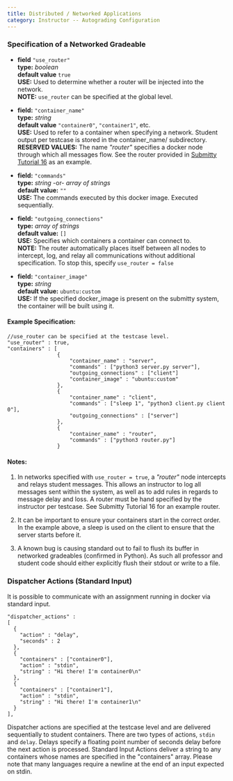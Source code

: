 ```yaml
---
title: Distributed / Networked Applications
category: Instructor -- Autograding Configuration
---
```





### Specification of a Networked Gradeable
* **field** ``"use_router"``  
  **type:** _boolean_  
  **default value** ``true``  
  **USE:** Used to determine whether a router will be injected into the network.  
  **NOTE:** ``use_router`` can be specified at the global level.  


* **field:** ``"container_name"``  
  **type:** _string_  
  **default value** ``"container0"``, ``"container1"``, etc.  
  **USE:** Used to refer to a container when specifying a network. Student output
  per testcase is stored in the container_name/ subdirectory.    
  **RESERVED VALUES:** The name _"router"_ specifies a docker node through which
  all messages flow. See the router provided in [Submitty Tutorial 16](https://github.com/Submitty/Tutorial/tree/main/examples/16_docker_network_python)
   as an example.


* **field:** ``"commands"``  
  **type:** _string_ -or- _array of strings_  
  **default value:** ``""``  
  **USE:** The commands executed by this docker image. Executed sequentially.


* **field:** ``"outgoing_connections"``  
  **type:** _array of strings_  
  **default value:** ``[]``  
  **USE:** Specifies which containers a container can connect to.    
   __NOTE:__ The router automatically places itself between all nodes to intercept, log, and relay all communications without
  additional specification. To stop this, specify ``use_router = false``


* **field:** ``"container_image"``  
  **type:** _string_  
  **default value:** ``ubuntu:custom``  
  **USE:** If the specified docker_image is present on the submitty system, the
  container will be built using it.

#### Example Specification:


```
//use_router can be specified at the testcase level.
"use_router" : true,
"containers" : [
                {
                    "container_name" : "server",
                    "commands" : ["python3 server.py server"],
                    "outgoing_connections" : ["client"]
                    "container_image" : "ubuntu:custom"
                },
                {
                    "container_name" : "client",
                    "commands" : ["sleep 1", "python3 client.py client 0"],
                    "outgoing_connections" : ["server"]
                },
                {
                    "container_name" : "router",
                    "commands" : ["python3 router.py"]
                }
```

#### Notes:

1. In networks specified with ``use_router = true``, a _"router"_ node intercepts and relays
student messages. This allows an instructor to log all messages sent within the
system, as well as to add rules in regards to message delay and loss. A router
must be hand specified by the instructor per testcase. See Submitty Tutorial 16
for an example router.

2. It can be important to ensure your containers start in the correct order.
In the example above, a sleep is used on the client to ensure that the server
starts before it.

3. A known bug is causing standard out to fail to flush its buffer in networked
gradeables (confirmed in Python).  As such all professor and student code should either
explicitly flush their stdout or write to a file.

### Dispatcher Actions (Standard Input)

It is possible to communicate with an assignment running in docker via standard input.

```
"dispatcher_actions" :
[
  {
    "action" : "delay",
    "seconds" : 2
  },
  {
    "containers" : ["container0"],
    "action" : "stdin",
    "string" : "Hi there! I'm container0\n"
  },
  {
    "containers" : ["container1"],
    "action" : "stdin",
    "string" : "Hi there! I'm container1\n"
  }
],
```

Dispatcher actions are specified at the testcase level and are delivered
sequentially to student containers.  There are two types of actions, ``stdin`` and ``delay``. Delays specify a
floating point number of seconds delay before the next action is
processed. Standard Input Actions deliver a string to any containers
whose names are specified in the "containers" array. Please note that
many languages require a newline at the end of an input expected on
stdin.
